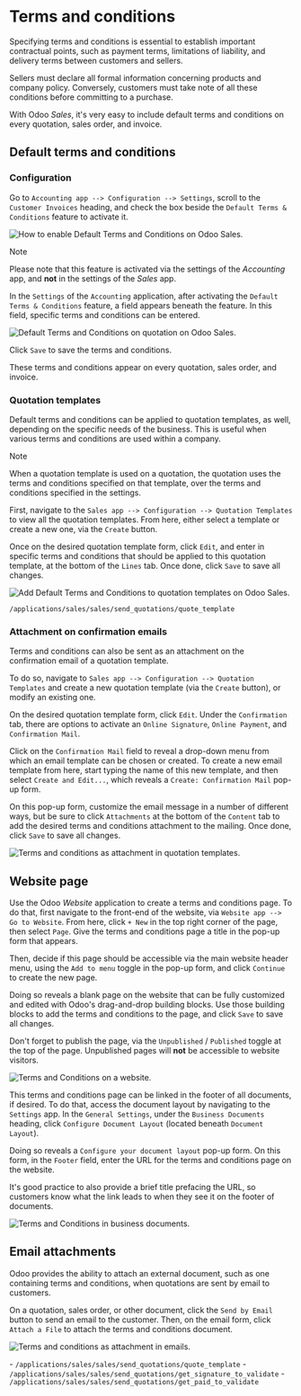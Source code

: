 # Terms and conditions

Specifying terms and conditions is essential to establish important
contractual points, such as payment terms, limitations of liability, and
delivery terms between customers and sellers.

Sellers must declare all formal information concerning products and
company policy. Conversely, customers must take note of all these
conditions before committing to a purchase.

With Odoo *Sales*, it's very easy to include default terms and
conditions on every quotation, sales order, and invoice.

## Default terms and conditions

### Configuration

Go to `Accounting app --> Configuration --> Settings`, scroll to the
`Customer Invoices` heading, and check the box beside the `Default Terms
&
Conditions` feature to activate it.

![How to enable Default Terms and Conditions on Odoo
Sales.](terms_and_conditions/terms-conditions-setting.png)

<div class="note">

<div class="title">

Note

</div>

Please note that this feature is activated via the settings of the
*Accounting* app, and **not** in the settings of the *Sales* app.

</div>

In the `Settings` of the `Accounting` application, after activating the
`Default Terms & Conditions` feature, a field appears beneath the
feature. In this field, specific terms and conditions can be entered.

![Default Terms and Conditions on quotation on Odoo
Sales.](terms_and_conditions/terms-conditions-setting-field.png)

Click `Save` to save the terms and conditions.

These terms and conditions appear on every quotation, sales order, and
invoice.

### Quotation templates

Default terms and conditions can be applied to quotation templates, as
well, depending on the specific needs of the business. This is useful
when various terms and conditions are used within a company.

<div class="note">

<div class="title">

Note

</div>

When a quotation template is used on a quotation, the quotation uses the
terms and conditions specified on that template, over the terms and
conditions specified in the settings.

</div>

First, navigate to the `Sales app --> Configuration --> Quotation
Templates` to view all the quotation templates. From here, either select
a template or create a new one, via the `Create` button.

Once on the desired quotation template form, click `Edit`, and enter in
specific terms and conditions that should be applied to this quotation
template, at the bottom of the `Lines` tab. Once done, click `Save` to
save all changes.

![Add Default Terms and Conditions to quotation templates on Odoo
Sales.](terms_and_conditions/terms-conditions-lines-tab.png)

<div class="seealso">

`/applications/sales/sales/send_quotations/quote_template`

</div>

### Attachment on confirmation emails

Terms and conditions can also be sent as an attachment on the
confirmation email of a quotation template.

To do so, navigate to `Sales app --> Configuration --> Quotation
Templates` and create a new quotation template (via the `Create`
button), or modify an existing one.

On the desired quotation template form, click `Edit`. Under the
`Confirmation` tab, there are options to activate an `Online Signature`,
`Online Payment`, and `Confirmation Mail`.

Click on the `Confirmation Mail` field to reveal a drop-down menu from
which an email template can be chosen or created. To create a new email
template from here, start typing the name of this new template, and then
select `Create and Edit...`, which reveals a `Create: Confirmation Mail`
pop-up form.

On this pop-up form, customize the email message in a number of
different ways, but be sure to click `Attachments` at the bottom of the
`Content` tab to add the desired terms and conditions attachment to the
mailing. Once done, click `Save` to save all changes.

![Terms and conditions as attachment in quotation
templates.](terms_and_conditions/terms-conditions-create-edit.png)

## Website page

Use the Odoo *Website* application to create a terms and conditions
page. To do that, first navigate to the front-end of the website, via
`Website app --> Go to Website`. From here, click `+ New` in the top
right corner of the page, then select `Page`. Give the terms and
conditions page a title in the pop-up form that appears.

Then, decide if this page should be accessible via the main website
header menu, using the `Add to menu` toggle in the pop-up form, and
click `Continue` to create the new page.

Doing so reveals a blank page on the website that can be fully
customized and edited with Odoo's drag-and-drop building blocks. Use
those building blocks to add the terms and conditions to the page, and
click `Save` to save all changes.

Don't forget to publish the page, via the `Unpublished` / `Published`
toggle at the top of the page. Unpublished pages will **not** be
accessible to website visitors.

![Terms and Conditions on a
website.](terms_and_conditions/terms-conditions-page-frontend.png)

This terms and conditions page can be linked in the footer of all
documents, if desired. To do that, access the document layout by
navigating to the `Settings` app. In the `General Settings`, under the
`Business Documents` heading, click `Configure Document Layout` (located
beneath `Document Layout`).

Doing so reveals a `Configure your document layout` pop-up form. On this
form, in the `Footer` field, enter the URL for the terms and conditions
page on the website.

It's good practice to also provide a brief title prefacing the URL, so
customers know what the link leads to when they see it on the footer of
documents.

![Terms and Conditions in business
documents.](terms_and_conditions/terms-conditions-footer-field.png)

## Email attachments

Odoo provides the ability to attach an external document, such as one
containing terms and conditions, when quotations are sent by email to
customers.

On a quotation, sales order, or other document, click the `Send by
Email` button to send an email to the customer. Then, on the email form,
click `Attach a File` to attach the terms and conditions document.

![Terms and conditions as attachment in
emails.](terms_and_conditions/terms-conditions-attach-file.png)

<div class="seealso">

\- `/applications/sales/sales/send_quotations/quote_template` -
`/applications/sales/sales/send_quotations/get_signature_to_validate` -
`/applications/sales/sales/send_quotations/get_paid_to_validate`

</div>
